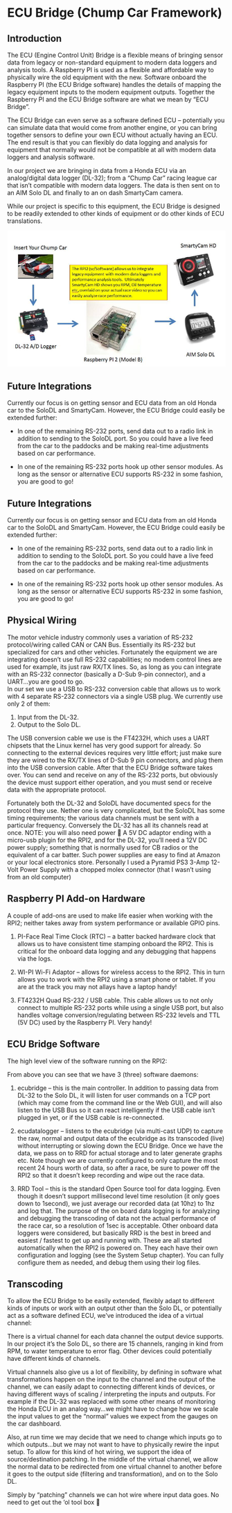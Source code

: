 # ECU Bridge (Chump Car Framework)
## Introduction
The ECU (Engine Control Unit) Bridge is a flexible means of bringing sensor data from legacy or non-standard equipment to modern data loggers and analysis tools.  A Raspberry PI is used as a flexible and affordable way to physically wire the old equipment with the new.  Software onboard the Raspberry PI (the ECU Bridge software) handles the details of mapping the legacy equipment inputs to the modern equipment outputs. Together the Raspberry PI and the ECU Bridge software are what we mean by “ECU Bridge”.

The ECU Bridge can even serve as a software defined ECU – potentially you can simulate data that would come from another engine, or you can bring together sensors to define your own ECU without actually having an ECU.  The end result is that you can flexibly do data logging and analysis for equipment that normally would not be compatible at all with modern data loggers and analysis software.

In our project we are bringing in data from a Honda ECU via an analog/digital data logger (DL-32); from a  “Chump Car” racing league car that isn’t compatible with modern data loggers.  The data is then sent on to an AIM Solo DL and finally to an on dash SmartyCam camera.

While our project is specific to this equipment, the ECU Bridge is designed to be readily extended to other kinds of equipment or do other kinds of ECU translations.  

![alt tag](https://raw.githubusercontent.com/dinobot71/ecu-bridge/master/readme/over1.jpg)

## Future Integrations

Currently our focus is on getting sensor and ECU data from an old Honda car to the SoloDL and SmartyCam.  However, the ECU Bridge could easily be extended further:

- In one of the remaining RS-232 ports, send data out to a radio link in addition to sending to the SoloDL port.  So you could have a live feed from the car to the paddocks and be making real-time adjustments based on car performance.

- In one of the remaining RS-232 ports hook up other sensor modules.  As long as the sensor or alternative ECU supports RS-232 in some fashion, you are good to go!

## Future Integrations

Currently our focus is on getting sensor and ECU data from an old Honda car to the SoloDL and SmartyCam.  However, the ECU Bridge could easily be extended further:

- In one of the remaining RS-232 ports, send data out to a radio link in addition to sending to the SoloDL port.  So you could have a live feed from the car to the paddocks and be making real-time adjustments based on car performance.

- In one of the remaining RS-232 ports hook up other sensor modules.  As long as the sensor or alternative ECU supports RS-232 in some fashion, you are good to go!

## Physical Wiring

The motor vehicle industry commonly uses a variation of RS-232 protocol/wiring called CAN or CAN Bus.  Essentially its RS-232 but specialized for cars and other vehicles. Fortunately the equipment we are integrating doesn’t use full RS-232 capabilities; no modem control lines are used for example, its just raw RX/TX lines.  So, as long as you can integrate with an RS-232 connector (basically a D-Sub 9-pin connector), and a UART…you are good to go.  
In our set we use a USB to RS-232 conversion cable that allows us to work with 4 separate RS-232 connectors via a single USB plug.  We currently use only 2 of them:

1. Input from the DL-32.  
2. Output to the Solo DL.

The USB conversion cable we use is the FT4232H, which uses a UART chipsets that the Linux kernel  has very good support for already. So connecting to the external devices requires very little effort; just make sure they are wired to the RX/TX lines of D-Sub 9 pin connectors, and plug them into the USB conversion cable.  After that the ECU Bridge software takes over.  You can send and receive on any of the RS-232 ports, but obviously the device must support either operation, and  you must send or receive data with the appropriate protocol.
 
Fortunately both the DL-32 and SoloDL have documented specs for the protocol they use.  Nether one is very complicated, but the SoloDL has some timing requirements; the various data channels must be sent with a particular frequency.  Conversely the DL-32 has all its channels read at once.
NOTE: you will also need power  A 5V DC adaptor ending with a micro-usb plugin for the RPI2, and for the DL-32, you’ll need a 12V DC power supply; something that is normally used for CB radios or the equivalent of a car batter.  Such power supplies are easy to find at Amazon or your local electronics store. Personally I used a Pyramid PS3 3-Amp 12-Volt Power Supply with a chopped molex connector (that I wasn’t using from an old computer)

## Raspberry PI Add-on Hardware

A couple of add-ons are used to make life easier when working with the RPI2; neither takes away from system performance or available GPIO pins.

1. PI-Face Real Time Clock (RTC) – a batter backed hardware clock that allows us to have consistent time stamping onboard the RPI2.  This is critical for the onboard data logging and any debugging that happens via the logs.

2. WI-PI Wi-Fi Adaptor – allows for wireless access to the RPI2.  This in turn allows you to work with the RPI2 using a smart phone or tablet.  If you are at the track you may not allays have a laptop handy!

3. FT4232H Quad RS-232 / USB cable.  This cable allows us to not only connect to multiple RS-232 ports while using a single USB port, but also handles voltage conversion/regulating between RS-232 levels and TTL (5V DC) used by the Raspberry PI.  Very handy!

## ECU Bridge Software

The high level view of the software running on the RPI2:

From above you can see that we have 3 (three) software daemons:

1. ecubridge – this is the main controller.  In addition to passing data from DL-32 to the Solo DL, it will listen for user commands on a TCP port (which may come from the command line or the Web GUI), and will also listen to the USB Bus so it can react intelligently if the USB cable isn’t plugged in yet, or if the USB cable is re-connected.

2. ecudatalogger – listens to the ecubridge (via multi-cast UDP) to capture the raw, normal and output data of the ecubridge as its transcoded (live) without interrupting or slowing down the ECU Bridge.  Once we have the data, we pass on to RRD for actual storage and to later generate graphs etc.  Note though we are currently configured to only capture the most recent 24 hours worth of data, so after a race, be sure to power off the RPI2 so that it doesn’t keep recording and wipe out the race data.

3. RRD Tool – this is the standard Open Source tool for data logging.  Even though it doesn’t support millisecond level time resolution (it only goes down to 1second), we just average our recorded data (at 10hz) to 1hz and log that.  The purpose of the on board data logging is for analyzing and debugging the transcoding of data not the actual performance of the race car, so a resolution of 1sec is acceptable.  Other onboard data loggers were considered, but basically RRD is the best in breed and easiest / fastest to get up and running with.
These are all started automatically when the RPI2 is powered on.  They each have their own configuration and logging (see the System Setup chapter).  You can fully configure them as needed, and debug them using their log files.   

## Transcoding

To allow the ECU Bridge to be easily extended, flexibly adapt to different kinds of inputs or work with an output other than the Solo DL, or potentially act as a software defined ECU, we’ve introduced the idea of a virtual channel:

There is a virtual channel for each data channel the output device supports.  In our project it’s the Solo DL, so there are 15 channels, ranging in kind from RPM, to water temperature to error flag.   Other devices could potentially have different kinds of channels.

Virtual channels also give us a lot of flexibility, by defining in software what transformations happen on the input to the channel and the output of the channel, we can easily adapt to connecting different kinds of devices, or having different ways of scaling / interpreting the inputs and outputs.    For example if the DL-32 was replaced with some other means of monitoring the Honda ECU in an analog way…we might have to change how we scale the input values to get the “normal” values we expect from the gauges on the car dashboard.  

Also, at run time we may decide that we need to change which inputs go to which outputs…but we may not want to have to physically rewire the input setup.  To allow for this kind of hot wiring, we support the idea of source/destination patching.  In the middle of the virtual channel, we allow the normal data to be redirected from one virtual channel to another before it goes to the output side (filtering and transformation), and on to the Solo DL.  

Simply by “patching” channels we can hot wire where input data goes.  No need to get out the ‘ol tool box 
